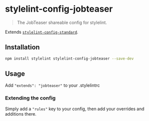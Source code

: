 # stylelint-config-jobteaser

> The JobTeaser shareable config for stylelint.

Extends [`stylelint-config-standard`](https://github.com/stylelint/stylelint-config-standard).

## Installation

```sh
npm install stylelint stylelint-config-jobteaser --save-dev
```

## Usage

Add `"extends": "jobteaser"` to your .stylelintrc

### Extending the config

Simply add a `"rules"` key to your config, then add your overrides and additions there.

